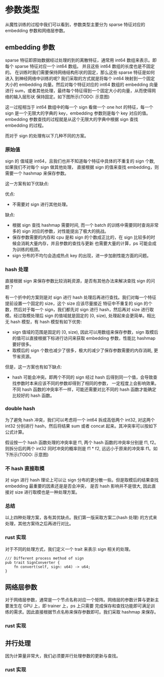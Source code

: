 # 参数类型

从魔性训练的过程中我们可以看到，参数类型主要分为 sparse 特征对应的 embedding 参数和网络层参数。

## embedding 参数

sparse 特征即原始数据经过处理的到的离散特征，通常用 int64 数组来表示。即每个 sparse 特征对应一个 int64 数组。
并且这些 int64 数组的长度也是不固定的。 在训练时我们需要保持网络结构形状的固定，那么这些 sparse 特征是如何进入
到神经网络中训练的呢? 我们采取的方式就是将每个 int64 映射到一个固定大小的 embedding 向量。然后对每个特征对应的
int64 数组的 embedding 向量进行 sum，或者其他处理，最终每个特征得到一个固定大小的向量，从而使得网络的输入层形状
保持固定。如下图所示(TODO: 示意图)

这一过程相当于 int64 数组中的每一个 sign 看做一个 one hot 的特征，每一个 sign 是一个无限大的字典的 key，embedding
参数则是每个 key 对应的值。embedding 参数查找的过程就是从这个无限大的字典中根据 sign 查找 embedding 的过程。

而对于 sign 的处理有以下几种不同的方案。

### 原始值

sign 的 值域是 int64，且我们也并不知道每个特征中具体的不重复的 sign 个数, 如果我们不对每个 sign 做其他处理，
直接根据 sign 的值来查找 embedding，则需要一个 hashmap 来保存参数。

这一方案有如下优缺点:

优点:
- 不需要对 sign 进行其他处理。

缺点:
- 根据 sign 查找 hashmap 需要时间, 而一个 batch 的训练中需要同时查询非常多的 sign 对应的参数，对性能提出了极大的挑战。
- 保存参数需要的内存和 cpu 是和 sign 的个数成正比的，在 sign 比较多的时候会消耗大量内存，并且参数的查找与更新
也需要大量的计算，ps 可能会成为训练的瓶颈。
- sign 分布的不均匀会造成热点 key 的出现，进一步加剧性能方面的问题。

### hash 处理

直接根据 sign 来保存参数比较消耗资源，是否有其他办法来解决查找 sign 的问题？ 

有一个折中的方案则是对 sign 进行 hash 处理后再进行查找。我们对每一个特征提前设置一个固定的 size，这个 size 应该尽量接近
特征中不重复的 sign 的个数，然后对于每一个 sign，我们都先对 sign 进行 hash，然后再对 size 进行取模。经过取模处理后
sign 的值域就是固定的 [0, size), 处理起来会更简单。相比无 hash 模型，有 hash 模型有如下优势:

- sign 值域的范围是固定的 [0, size), 因此可以用数组来保存参数，sign 取模后的值可以直接根据下标进行访问来获取
embedding 参数，性能比 hashmap 要好很多。
- 取模后的 sign 个数也减少了很多，极大的减少了保存参数需要的内存消耗, 更节省资源。

但是，这一方案也有如下缺点:
- hash 可能会冲突。即两个不同的 sign 经过 hash 后得到同一个值，会导致查找参数时本来应该不同的参数却得到了相同的参数，
一定程度上会影响效果。不同 hash 函数的冲突率不一样，可能还需要对比不同的 hash 函数才能确定比较好的 hash 函数。

### double hash

为了避免 hash 冲突，我们可以考虑将一个 int64 拆成高低两个 int32, 对这两个 int32 分别进行 hash，然后将结果 sum 或者
concat 起来。其冲突率可以按如下公式计算。

假设按一个 hash 函数处理的冲突率是 f1, 两个 hash 函数的冲突率分别是 f1, f2。则拆分后的两个 int32 同时冲突的概率则是
f1 * f2, 远远小于原来的冲突率 f1。如下所示(TODO: 示意图)

### 不 hash 直接取模

对 sign 进行 hash 理论上可以让 sign 分布的更分散一些。但是取模后的结果查找 embedding 最重要的因素还是是否会冲突，
是否 hash 影响并不是很大, 因此直接对 size 进行取模也是一种处理方案。

### 总结

以上四种处理方案，各有其优缺点。我们第一版采取方案二(hash 处理) 的方式来处理，其他方案待之后再进行对比。

### rust 实现

对于不同的处理方式，我们定义一个 trait 来表示 sign 相关的处理。

    /// Different process method of sign
    pub trait SignConverter {
        fn convert(self, sign: u64) -> u64;
    }

## 网络层参数

对于网络层参数，通常是一个节点名称对应一个矩阵。网络层的参数计算与更新主要发生在 GPU 上，即 trainer 上，ps 上只需要
完成保存和查找功能即可满足训练的需求。因此直接根据节点名称来保存参数即可。我们采取 hashmap 来保存。

### rust 实现

## 并行处理

因为计算量非常大，我们必须要并行处理参数的更新与查找。

### rust 实现
